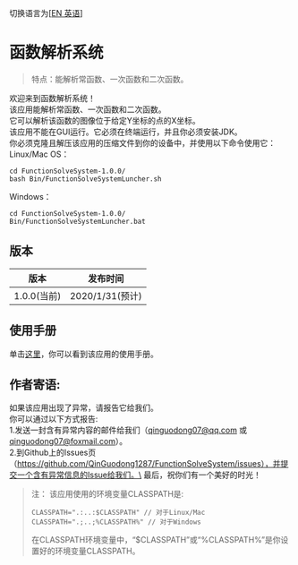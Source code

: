 切换语言为\[[EN 英语](README.md)\]
# 函数解析系统

> 特点：能解析常函数、一次函数和二次函数。

欢迎来到函数解析系统！\
该应用能解析常函数、一次函数和二次函数。\
它可以解析该函数的图像位于给定Y坐标的点的X坐标。\
该应用不能在GUI运行。它必须在终端运行，并且你必须安装JDK。\
你必须克隆且解压该应用的压缩文件到你的设备中，并使用以下命令使用它：\
Linux/Mac OS：
```
cd FunctionSolveSystem-1.0.0/
bash Bin/FunctionSolveSystemLuncher.sh
```
Windows：
```
cd FunctionSolveSystem-1.0.0/
Bin/FunctionSolveSystemLuncher.bat
```

## 版本
|版本|发布时间|
|-------|------------|
|1.0.0(当前)|2020/1/31(预计)|

## 使用手册
单击[这里](Doc/Using-manual.md)，你可以看到该应用的使用手册。

## 作者寄语:
如果该应用出现了异常，请报告它给我们。\
你可以通过以下方式报告:\
1.发送一封含有异常内容的邮件给我们（qinguodong07@qq.com 或 qinguodong07@foxmail.com）。\
2.到Github上的Issues页（https://github.com/QinGuodong1287/FunctionSolveSystem/issues），并提交一个含有异常信息的Issue给我们。\
最后，祝你们有一个美好的时光！

> 注：
> 该应用使用的环境变量CLASSPATH是:
> ```
> CLASSPATH=".:..:$CLASSPATH" // 对于Linux/Mac
> CLASSPATH=".;..;%CLASSPATH%" // 对于Windows
> ```
> 在CLASSPATH环境变量中，“$CLASSPATH”或“%CLASSPATH%”是你设置好的环境变量CLASSPATH。
